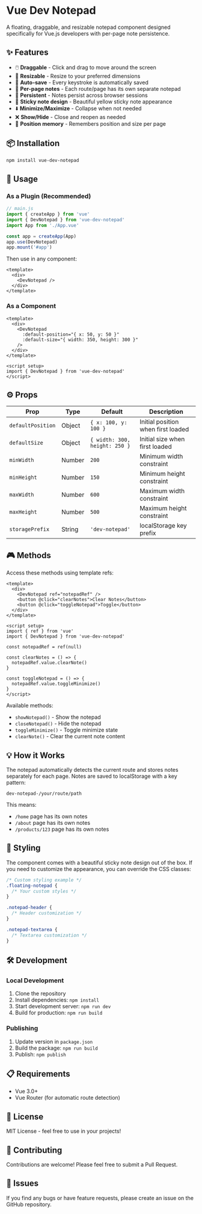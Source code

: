 # Vue Dev Notepad

A floating, draggable, and resizable notepad component designed specifically for Vue.js developers with per-page note persistence.

## ✨ Features

- 🖱️ **Draggable** - Click and drag to move around the screen
- 📏 **Resizable** - Resize to your preferred dimensions
- 💾 **Auto-save** - Every keystroke is automatically saved
- 📄 **Per-page notes** - Each route/page has its own separate notepad
- 🔄 **Persistent** - Notes persist across browser sessions
- 🎨 **Sticky note design** - Beautiful yellow sticky note appearance
- ⬇️ **Minimize/Maximize** - Collapse when not needed
- ❌ **Show/Hide** - Close and reopen as needed
- 🎯 **Position memory** - Remembers position and size per page

## 📦 Installation

```bash
npm install vue-dev-notepad
```

## 🚀 Usage

### As a Plugin (Recommended)

```javascript
// main.js
import { createApp } from 'vue'
import { DevNotepad } from 'vue-dev-notepad'
import App from './App.vue'

const app = createApp(App)
app.use(DevNotepad)
app.mount('#app')
```

Then use in any component:

```vue
<template>
  <div>
    <DevNotepad />
  </div>
</template>
```

### As a Component

```vue
<template>
  <div>
    <DevNotepad
      :default-position="{ x: 50, y: 50 }"
      :default-size="{ width: 350, height: 300 }"
    />
  </div>
</template>

<script setup>
import { DevNotepad } from 'vue-dev-notepad'
</script>
```

## ⚙️ Props

| Prop | Type | Default | Description |
|------|------|---------|-------------|
| `defaultPosition` | Object | `{ x: 100, y: 100 }` | Initial position when first loaded |
| `defaultSize` | Object | `{ width: 300, height: 250 }` | Initial size when first loaded |
| `minWidth` | Number | `200` | Minimum width constraint |
| `minHeight` | Number | `150` | Minimum height constraint |
| `maxWidth` | Number | `600` | Maximum width constraint |
| `maxHeight` | Number | `500` | Maximum height constraint |
| `storagePrefix` | String | `'dev-notepad'` | localStorage key prefix |

## 🎮 Methods

Access these methods using template refs:

```vue
<template>
  <div>
    <DevNotepad ref="notepadRef" />
    <button @click="clearNotes">Clear Notes</button>
    <button @click="toggleNotepad">Toggle</button>
  </div>
</template>

<script setup>
import { ref } from 'vue'
import { DevNotepad } from 'vue-dev-notepad'

const notepadRef = ref(null)

const clearNotes = () => {
  notepadRef.value.clearNote()
}

const toggleNotepad = () => {
  notepadRef.value.toggleMinimize()
}
</script>
```

Available methods:
- `showNotepad()` - Show the notepad
- `closeNotepad()` - Hide the notepad
- `toggleMinimize()` - Toggle minimize state
- `clearNote()` - Clear the current note content

## 💡 How it Works

The notepad automatically detects the current route and stores notes separately for each page. Notes are saved to localStorage with a key pattern:

```
dev-notepad-/your/route/path
```

This means:
- `/home` page has its own notes
- `/about` page has its own notes  
- `/products/123` page has its own notes

## 🎨 Styling

The component comes with a beautiful sticky note design out of the box. If you need to customize the appearance, you can override the CSS classes:

```css
/* Custom styling example */
.floating-notepad {
  /* Your custom styles */
}

.notepad-header {
  /* Header customization */
}

.notepad-textarea {
  /* Textarea customization */
}
```

## 🛠️ Development

### Local Development

1. Clone the repository
2. Install dependencies: `npm install`
3. Start development server: `npm run dev`
4. Build for production: `npm run build`

### Publishing

1. Update version in `package.json`
2. Build the package: `npm run build`
3. Publish: `npm publish`

## 📋 Requirements

- Vue 3.0+
- Vue Router (for automatic route detection)

## 📄 License

MIT License - feel free to use in your projects!

## 🤝 Contributing

Contributions are welcome! Please feel free to submit a Pull Request.

## 🐛 Issues

If you find any bugs or have feature requests, please create an issue on the GitHub repository.
